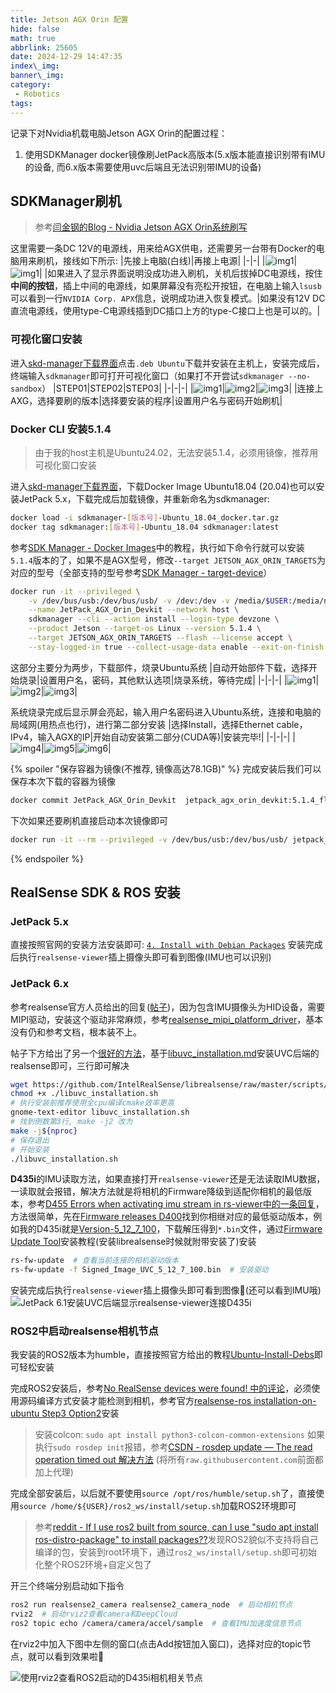 ```yaml
---
title: Jetson AGX Orin 配置
hide: false
math: true
abbrlink: 25605
date: 2024-12-29 14:47:35
index\_img:
banner\_img:
category:
 - Robotics
tags:
---
```

记录下对Nvidia机载电脑Jetson AGX Orin的配置过程：
1. 使用SDKManager docker镜像刷JetPack高版本(5.x版本能直接识别带有IMU的设备, 而6.x版本需要使用uvc后端且无法识别带IMU的设备)

## SDKManager刷机
> 参考[闫金钢的Blog - Nvidia Jetson AGX Orin系统刷写](https://blog.yanjingang.com/?p=9092)

这里需要一条DC 12V的电源线，用来给AGX供电，还需要另一台带有Docker的电脑用来刷机，接线如下所示:
|先接上电脑(白线)|再接上电源|
|-|-|
|![img1](/figures/robotics/Jetson/AGX_flash_real1.jpg)|![img1](/figures/robotics/Jetson/AGX_flash_real2.jpg)|
|如果进入了显示界面说明没成功进入刷机，关机后拔掉DC电源线，按住**中间的按钮**，插上中间的电源线，如果屏幕没有亮松开按钮，在电脑上输入`lsusb`可以看到一行`NVIDIA Corp. APX`信息，说明成功进入恢复模式。|如果没有12V DC直流电源线，使用type-C电源线插到DC插口上方的type-C接口上也是可以的。|

### 可视化窗口安装
进入[skd-manager下载界面](https://developer.nvidia.com/sdk-manager)点击`.deb Ubuntu`下载并安装在主机上，安装完成后，终端输入`sdkmanager`即可打开可视化窗口（如果打不开尝试`sdkmanager --no-sandbox`）
|STEP01|STEP02|STEP03|
|-|-|-|
|![img1](/figures/robotics/Jetson/AGX_GUI_flash1.png)|![img2](/figures/robotics/Jetson/AGX_GUI_flash2.png)|![img3](/figures/robotics/Jetson/AGX_GUI_flash3.png)|
|连接上AXG，选择要刷的版本|选择要安装的程序|设置用户名与密码开始刷机|

### Docker CLI 安装5.1.4

> 由于我的host主机是Ubuntu24.02，无法安装5.1.4，必须用镜像，推荐用可视化窗口安装

进入[skd-manager下载界面](https://developer.nvidia.com/sdk-manager)，下载Docker Image Ubuntu18.04 (20.04)也可以安装JetPack 5.x，下载完成后加载镜像，并重新命名为sdkmanager:
```bash
docker load -i sdkmanager-[版本号]-Ubuntu_18.04_docker.tar.gz
docker tag sdkmanager:[版本号]-Ubuntu_18.04 sdkmanager:latest
```

参考[SDK Manager - Docker Images](https://docs.nvidia.com/sdk-manager/docker-containers/index.html)中的教程，执行如下命令行就可以安装`5.1.4`版本的了，如果不是AGX型号，修改`--target JETSON_AGX_ORIN_TARGETS`为对应的型号（全部支持的型号参考[SDK Manager - target-device](https://docs.nvidia.com/sdk-manager/system-requirements/index.html#target-device)）
```bash
docker run -it --privileged \
    -v /dev/bus/usb:/dev/bus/usb/ -v /dev:/dev -v /media/$USER:/media/nvidia:slave \
    --name JetPack_AGX_Orin_Devkit --network host \
    sdkmanager --cli --action install --login-type devzone \
    --product Jetson --target-os Linux --version 5.1.4 \
    --target JETSON_AGX_ORIN_TARGETS --flash --license accept \
    --stay-logged-in true --collect-usage-data enable --exit-on-finish
```
这部分主要分为两步，下载部件，烧录Ubuntu系统
|自动开始部件下载，选择开始烧录|设置用户名，密码，其他默认选项|烧录系统，等待完成|
|-|-|-|
|![img1](/figures/robotics/Jetson/AGX_flash1.png)|![img2](/figures/robotics/Jetson/AGX_flash2.png)|![img3](/figures/robotics/Jetson/AGX_flash3.png)|

系统烧录完成后显示屏会亮起，输入用户名密码进入Ubuntu系统，连接和电脑的局域网(用热点也行)，进行第二部分安装
|选择Install，选择Ethernet cable，IPv4，输入AGX的IP|开始自动安装第二部分(CUDA等)|安装完毕!|
|-|-|-|
|![img4](/figures/robotics/Jetson/AGX_flash4.png)|![img5](/figures/robotics/Jetson/AGX_flash5.png)|![img6](/figures/robotics/Jetson/AGX_flash6.png)|

{% spoiler "保存容器为镜像(不推荐, 镜像高达78.1GB)" %}
完成安装后我们可以保存本次下载的容器为镜像
```bash
docker commit JetPack_AGX_Orin_Devkit  jetpack_agx_orin_devkit:5.1.4_flash
```
下次如果还要刷机直接启动本次镜像即可
```bash
docker run -it --rm --privileged -v /dev/bus/usb:/dev/bus/usb/ jetpack_agx_orin_devkit:5.1.4_flash
```
{% endspoiler %}

## RealSense SDK & ROS 安装
### JetPack 5.x
直接按照官网的安装方法安装即可: [`4. Install with Debian Packages`](https://github.com/IntelRealSense/librealsense/blob/master/doc/installation_jetson.md#4-install-with-debian-packages)
安装完成后执行`realsense-viewer`插上摄像头即可看到图像(IMU也可以识别)
### JetPack 6.x
参考realsense官方人员给出的回复([帖子](https://support.intelrealsense.com/hc/en-us/community/posts/31576776977427-cannot-connect-D455-on-jetson-agx-orin))，因为包含IMU摄像头为HID设备，需要MIPI驱动，安装这个驱动非常麻烦，参考[realsense_mipi_platform_driver](https://github.com/IntelRealSense/realsense_mipi_platform_driver)，基本没有仍和参考文档，根本装不上。

帖子下方给出了另一个[很好的方法](https://support.intelrealsense.com/hc/en-us/community/posts/31576776977427/comments/31683171974419)，基于[libuvc_installation.md](https://github.com/IntelRealSense/librealsense/blob/master/doc/libuvc_installation.md)安装UVC后端的realsense即可，三行即可解决
```bash
wget https://github.com/IntelRealSense/librealsense/raw/master/scripts/libuvc_installation.sh
chmod +x ./libuvc_installation.sh
# 执行安装前推荐使用全cpu编译cmake效率更高
gnome-text-editor libuvc_installation.sh
# 找到倒数第3行, make -j2 改为
make -j${nproc}
# 保存退出
# 开始安装
./libuvc_installation.sh
```
**D435i**的IMU读取方法，如果直接打开`realsense-viewer`还是无法读取IMU数据，一读取就会报错，解决方法就是将相机的Firmware降级到适配你相机的最低版本，参考[D455 Errors when activating imu stream in rs-viewer中的一条回复](https://github.com/IntelRealSense/librealsense/issues/13130#issuecomment-2225099648)，方法很简单，先在[Firmware releases D400](https://dev.intelrealsense.com/docs/firmware-releases-d400)找到你相继对应的最低驱动版本，例如我的D435i就是[Version-5_12_7_100](https://www.intelrealsense.com/wp-content/uploads/2020/08/D400_Series_Production_FW_5_12_7_100.zip?_ga=2.41355745.2140590151.1735553428-1109731474.1735553428)，下载解压得到`*.bin`文件，通过[Firmware Update Tool](https://dev.intelrealsense.com/docs/firmware-update-tool)安装教程(安装librealsense时候就附带安装了)安装
```bash
rs-fw-update  # 查看当前连接的相机驱动版本
rs-fw-update -f Signed_Image_UVC_5_12_7_100.bin  # 安装驱动
```
安装完成后执行`realsense-viewer`插上摄像头即可看到图像🥰(还可以看到IMU哦)
![JetPack 6.1安装UVC后端显示realsense-viewer连接D435i](/figures/robotics/Jetson/AGX_JetPack6.1_UVC_D435i_realsense-viewer.png)

### ROS2中启动realsense相机节点
我安装的ROS2版本为humble，直接按照官方给出的教程[Ubuntu-Install-Debs](https://docs.ros.org/en/humble/Installation/Ubuntu-Install-Debs.html)即可轻松安装

完成ROS2安装后，参考[No RealSense devices were found! 中的评论](https://github.com/IntelRealSense/realsense-ros/issues/3075#issuecomment-2082810453)，必须使用源码编译方式安装才能检测到相机，参考官方[realsense-ros installation-on-ubuntu Step3 Option2](https://github.com/IntelRealSense/realsense-ros?tab=readme-ov-file#installation-on-ubuntu)安装
> 安装colcon: `sudo apt install python3-colcon-common-extensions`
> 如果执行`sudo rosdep init`报错，参考[CSDN - rosdep update — The read operation timed out 解决方法](https://blog.csdn.net/wohu1104/article/details/126337787) (将所有`raw.githubusercontent.com`前面都加上代理)

完成全部安装后，以后就不要使用`source /opt/ros/humble/setup.sh`了，直接使用`source /home/${USER}/ros2_ws/install/setup.sh`加载ROS2环境即可
> 参考[reddit - If I use ros2 built from source, can I use "sudo apt install ros-distro-package" to install packages??](https://www.reddit.com/r/ROS/comments/mp6fe8/if_i_use_ros2_built_from_source_can_i_use_sudo/)发现ROS2貌似不支持将自己编译的包，安装到root环境下，通过`ros2_ws/install/setup.sh`即可初始化整个ROS2环境+自定义包了

开三个终端分别启动如下指令
```bash
ros2 run realsense2_camera realsense2_camera_node  # 启动相机节点
rviz2  # 启动rviz2查看camera和DeepCloud
ros2 topic echo /camera/camera/accel/sample  # 查看IMU加速度信息节点
```
在rviz2中加入下图中左侧的窗口(点击Add按钮加入窗口)，选择对应的topic节点，就可以看到效果啦🥳

![使用rviz2查看ROS2启动的D435i相机相关节点](/figures/robotics/Jetson/AGX_D435i_ROS2_view.png)

